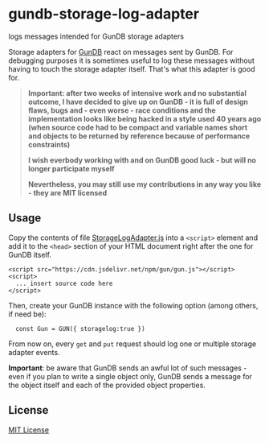 # gundb-storage-log-adapter #

logs messages intended for GunDB storage adapters

Storage adapters for [GunDB](https://github.com/amark/gun) react on messages sent by GunDB. For debugging purposes it is sometimes useful to log these messages without having to touch the storage adapter itself. That's what this adapter is good for.

> **Important: after two weeks of intensive work and no substantial outcome, I have decided to give up on GunDB - it is full of design flaws, bugs and - even worse - race conditions and the implementation looks like being hacked in a style used 40 years ago (when source code had to be compact and variable names short and objects to be returned by reference because of performance constraints)**
> 
> **I wish everbody working with and on GunDB good luck - but will no longer participate myself**
>
> **Nevertheless, you may still use my contributions in any way you like - they are MIT licensed**

## Usage ##

Copy the contents of file [StorageLogAdapter.js](./src/StorageLogAdapter.js) into a `<script>` element and add it to the `<head>` section of your HTML document right after the one for GunDB itself.

```
<script src="https://cdn.jsdelivr.net/npm/gun/gun.js"></script>
<script>
  ... insert source code here
</script>
```

Then, create your GunDB instance with the following option (among others, if need be):

```
  const Gun = GUN({ storagelog:true })
```

From now on, every `get` and `put` request should log one or multiple storage adapter events.

**Important**: be aware that GunDB sends an awful lot of such messages - even if you plan to write a single object only, GunDB sends a message for the object itself and each of the provided object properties.

## License ##

[MIT License](LICENSE.md)
